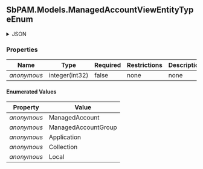 
<h2 id="tocS_SbPAM.Models.ManagedAccountViewEntityTypeEnum">SbPAM.Models.ManagedAccountViewEntityTypeEnum</h2>

<a id="schemasbpam.models.managedaccountviewentitytypeenum"></a>
<a id="schema_SbPAM.Models.ManagedAccountViewEntityTypeEnum"></a>
<a id="tocSsbpam.models.managedaccountviewentitytypeenum"></a>
<a id="tocssbpam.models.managedaccountviewentitytypeenum"></a>

<details><summary>JSON</summary>


```json
"ManagedAccount"

```


</details>

### Properties

|Name|Type|Required|Restrictions|Description|
|---|---|---|---|---|
|*anonymous*|integer(int32)|false|none|none|

#### Enumerated Values

|Property|Value|
|---|---|
|*anonymous*|ManagedAccount|
|*anonymous*|ManagedAccountGroup|
|*anonymous*|Application|
|*anonymous*|Collection|
|*anonymous*|Local|


